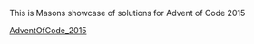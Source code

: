 This is Masons showcase of solutions for Advent of Code 2015

[AdventOfCode_2015](https://adventofcode.com/2015)